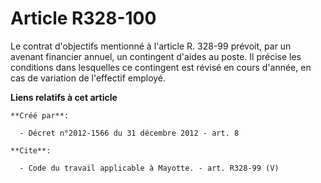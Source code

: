 # Article R328-100

Le contrat d'objectifs mentionné à l'article R. 328-99 prévoit, par un avenant financier annuel, un contingent d'aides au
poste. Il précise les conditions dans lesquelles ce contingent est révisé en cours d'année, en cas de variation de l'effectif
employé.

**Liens relatifs à cet article**

	**Créé par**:

	  - Décret n°2012-1566 du 31 décembre 2012 - art. 8

	**Cite**:

	  - Code du travail applicable à Mayotte. - art. R328-99 (V)
